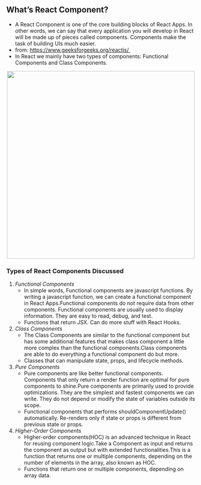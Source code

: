 ## What’s React Component?
  - A React Component is one of the core building blocks of React Apps. In other words, we can say that every application you will develop in React will be made up of pieces called components. Components make the task of building UIs much easier.
  - from: https://www.geeksforgeeks.org/reactjs/ 
  - In React we mainly have two types of components: Functional Components and Class Components.
  
<p align="center">
<img src="https://miro.medium.com/max/600/1*3bRc_w8bvE7zbuxISQUukQ.png" width="500px"  ></p>
 
 ### Types of React Components Discussed
 1. *Functional Components*
    - In simple words, Functional components are javascript functions. By writing a javascript function, we can create a functional component in React Apps.Functional components do not require data from other components. Functional components are usually used to display information. They are easy to read, debug, and test.
    - Functions that return JSX. Can do more stuff with React Hooks.
 2. *Class Components*
    - The Class Components are similar to the functional component but has some additional features that makes class component a little more complex than the functional components.Class components are able to do everything a functional component do but more.
    - Classes that can manipulate state, props, and lifecycle methods.
 3. *Pure Components*
    - Pure components are like better functional components. Components that only return a render function are optimal for pure components to shine.Pure components are primarily used to provide optimizations. They are the simplest and fastest components we can write. They do not depend or modify the state of variables outside its scope.
    - Functional components that performs shouldComponentUpdate() automatically. Re-renders only if state or props is different from previous state or props.
 4. *Higher-Order Components*
    - Higher-order components(HOC) is an advanced technique in React for reusing component logic.Take a Component as input and returns the component as output but with extended functionalities.This is a function that returns one or multiple components, depending on the number of elements in the array, also known as HOC.
    - Functions that return one or multiple components, depending on array data.

